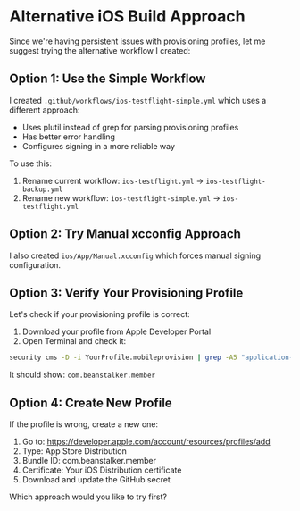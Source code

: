 # Alternative iOS Build Approach

Since we're having persistent issues with provisioning profiles, let me suggest trying the alternative workflow I created:

## Option 1: Use the Simple Workflow
I created `.github/workflows/ios-testflight-simple.yml` which uses a different approach:
- Uses plutil instead of grep for parsing provisioning profiles
- Has better error handling
- Configures signing in a more reliable way

To use this:
1. Rename current workflow: `ios-testflight.yml` → `ios-testflight-backup.yml` 
2. Rename new workflow: `ios-testflight-simple.yml` → `ios-testflight.yml`

## Option 2: Try Manual xcconfig Approach
I also created `ios/App/Manual.xcconfig` which forces manual signing configuration.

## Option 3: Verify Your Provisioning Profile
Let's check if your provisioning profile is correct:

1. Download your profile from Apple Developer Portal
2. Open Terminal and check it:
```bash
security cms -D -i YourProfile.mobileprovision | grep -A5 "application-identifier"
```

It should show: `com.beanstalker.member`

## Option 4: Create New Profile
If the profile is wrong, create a new one:
1. Go to: https://developer.apple.com/account/resources/profiles/add
2. Type: App Store Distribution  
3. Bundle ID: com.beanstalker.member
4. Certificate: Your iOS Distribution certificate
5. Download and update the GitHub secret

Which approach would you like to try first?